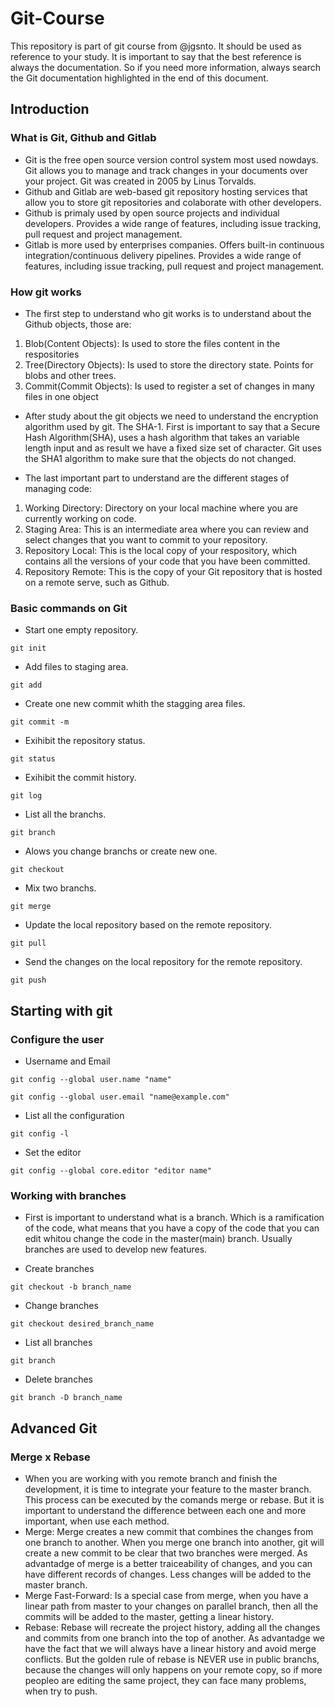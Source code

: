 # Git-Course
This repository is part of git course from @jgsnto. It should be used as reference to your study. It is important to say that the best reference is always the documentation. So if you need more information, always search the Git documentation highlighted in the end of this document.

## Introduction

### What is Git, Github and Gitlab

- Git is the free open source version control system most used nowdays. Git allows you to manage and track changes in your documents over your project. Git was created in 2005 by Linus Torvalds. 
- Github and Gitlab are web-based git repository hosting services that allow you to store git repositories and colaborate with other developers. 
- Github is primaly used by open source projects and individual developers. Provides a wide range of features, including issue tracking, pull request and project management. 
- Gitlab is more used by enterprises companies. Offers built-in continuous integration/continuous delivery pipelines. Provides a wide range of features, including issue tracking, pull request and project management. 

### How git works

- The first step to understand who git works is to understand about the Github objects, those are:
1. Blob(Content Objects): Is used to store the files content in the respositories
2. Tree(Directory Objects): Is used to store the directory state. Points for blobs and other trees. 
3. Commit(Commit Objects): Is used to register a set of changes in many files in one object 

- After study about the git objects we need to understand the encryption algorithm used by git. The SHA-1. First is important to say that a Secure Hash Algorithm(SHA), uses a hash algorithm that takes an variable length input and as result we have a fixed size set of character. Git uses the SHA1 algorithm to make sure that the objects do not changed.

- The last important part to understand are the different stages of managing code: 
1. Working Directory: Directory on your local machine where you are currently working on code.
2. Staging Area: This is an intermediate area where you can review and select changes that you want to commit to your repository.
3. Repository Local: This is the local copy of your respository, which contains all the versions of your code that you have been committed. 
4. Repository Remote: This is the copy of your Git repository that is hosted on a remote serve, such as Github. 

### Basic commands on Git
- Start one empty repository.
```
git init 
```
- Add files to staging area.
```
git add
```
- Create one new commit whith the stagging area files.
```
git commit -m 
```
- Exihibit the repository status. 
```
git status
```
- Exihibit the commit history. 
```
git log
```
- List all the branchs.
```
git branch
```
- Alows you change branchs or create new one.
```
git checkout 
```
- Mix two branchs.
```
git merge
```
- Update the local repository based on the remote repository.
```
git pull
```
- Send the changes on the local repository for the remote repository.
```
git push
```

## Starting with git 

### Configure the user 
- Username and Email

```
git config --global user.name "name"
```
```
git config --global user.email "name@example.com"
```

- List all the configuration

``` 
git config -l
``` 

- Set the editor

```
git config --global core.editor "editor name"
``` 
### Working with branches 

- First is important to understand what is a branch. Which is a ramification of the code, what means that you have a copy of the code that you can edit whitou change the code in the master(main) branch. Usually branches are used to develop new features. 

- Create branches
```
git checkout -b branch_name
```
- Change branches 
```
git checkout desired_branch_name
```
- List all branches
```
git branch
````
- Delete branches 
```
git branch -D branch_name
````


## Advanced Git

### Merge x Rebase

- When you are working with you remote branch and finish the development, it is time to integrate your feature to the master branch. This process can be executed by the comands merge or rebase. But it is important to understand the difference between each one and more important, when use each method.
- Merge: Merge creates a new commit that combines the changes from one branch to another. When you merge one branch into another, git will create a new commit to be clear that two branches were merged. As advantadge of merge is a better traiceability of changes, and you can have different records of changes. Less changes will be added to the master branch.
- Merge Fast-Forward: Is a special case from merge, when you have a linear path from master to your changes on parallel branch, then all the commits will be added to the master, getting a linear history. 
- Rebase: Rebase will recreate the project history, adding all the changes and commits from one branch into the top of another. As advantadge we have the fact that we will always have a linear history and avoid merge conflicts. But the golden rule of rebase is NEVER use in public branchs, because the changes will only happens on your remote copy, so if more peopleo are editing the same project, they can face many problems, when try to push. 